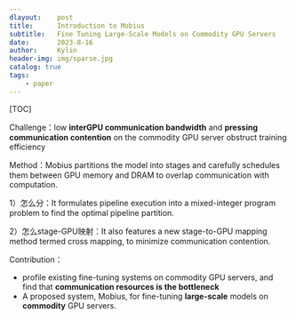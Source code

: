 ```yaml
---
dlayout:    post
title:      Introduction to Mobius
subtitle:   Fine Tuning Large-Scale Models on Commodity GPU Servers
date:       2023-8-16
author:     Kylin
header-img: img/sparse.jpg
catalog: true
tags:
    - paper
---
```




[TOC]



Challenge：low **interGPU communication bandwidth** and **pressing communication contention** on the commodity GPU server obstruct training efficiency



Method：Mobius partitions the model into stages and carefully schedules them between GPU memory and DRAM to overlap communication with computation.

1）怎么分：It formulates pipeline execution into a mixed-integer program problem to find the optimal pipeline partition.

2）怎么stage-GPU映射：It also features a new stage-to-GPU mapping method termed cross mapping, to minimize communication contention.



Contribution：

- profile existing fine-tuning systems on commodity GPU servers, and find that **communication resources is the  bottleneck**
- A proposed system, Mobius, for fine-tuning **large-scale** models on **commodity** GPU servers.




